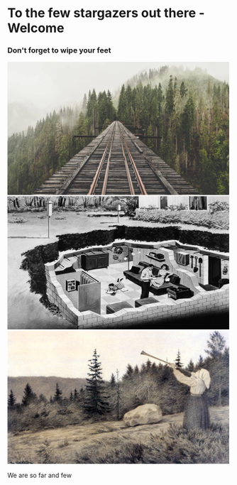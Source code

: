 # To the few stargazers out there - Welcome

### Don't forget to wipe your feet

 <img src=".pix/train.webp" style="width: 500px; height: 300px;">
 <img src=".pix/bunker.webp" style="width: 500px; height: 300px;">
<img src=".pix/op_under_fjeldet_toner_en_lur.webp" style="width: 500px; height: 300px;">

We are so far and few
